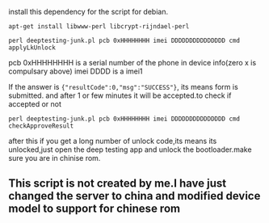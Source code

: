 
install this dependency for the script for debian.

```
apt-get install libwww-perl libcrypt-rijndael-perl
```


```
perl deeptesting-junk.pl pcb 0xHHHHHHHH imei DDDDDDDDDDDDDDD cmd applyLkUnlock
```
pcb 0xHHHHHHHH is a serial number of the phone in device info(zero x is compulsary above)
imei DDDD is a imei1 

If the answer is `{"resultCode":0,"msg":"SUCCESS"}`, its means form is submitted.
and after 1 or few minutes it will be accepted.to check if accepted or not

```
perl deeptesting-junk.pl pcb 0xHHHHHHHH imei DDDDDDDDDDDDDDD cmd checkApproveResult
```

after this if you get a long number of unlock code,its means its unlocked,just open the deep testing
app and unlock the bootloader.make sure you are in chinise rom.
## This script is not created by me.I have just changed the server to china and modified device model to support for chinese rom